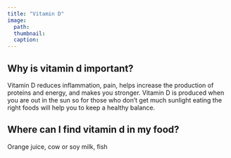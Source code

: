 ```yaml
---
title: "Vitamin D"
image:
  path: 
  thumbnail: 
  caption: 
---
```


## Why is vitamin d important?
Vitamin D reduces inflammation, pain, helps increase the production of proteins and energy, and makes you stronger. Vitamin D is produced when you are out 
in the sun so for those who don’t get much sunlight eating the right foods will help you to keep a healthy balance.

## Where can I find vitamin d in my food?
Orange juice, cow or soy milk, fish
